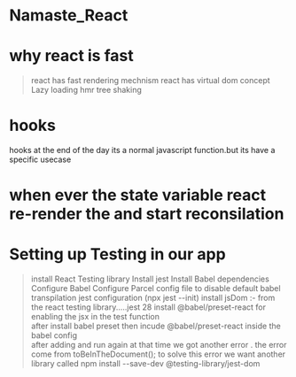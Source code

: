 # Namaste_React

# why react is fast

> react has fast rendering mechnism
> react has virtual dom concept
> Lazy loading
> hmr
> tree shaking

# hooks

hooks at the end of the day its a normal javascript function.but its have a specific usecase

# when ever the state variable react re-render the and start reconsilation 

# Setting up Testing in our app

> install React Testing library
> Install jest
> Install Babel dependencies
> Configure Babel
> Configure Parcel config file to disable default babel transpilation
> jest configuration  (npx jest --init) 
> install jsDom :- from the react testing library.....jest 28
> install @babel/preset-react for  enabling the jsx in the test function  
> after install babel preset then incude  @babel/preset-react inside the babel config           
> after adding and run again at that time we got another error . the error come from toBeInTheDocument();
> to solve this error we want another library called 
                     npm install --save-dev @testing-library/jest-dom
>                     

